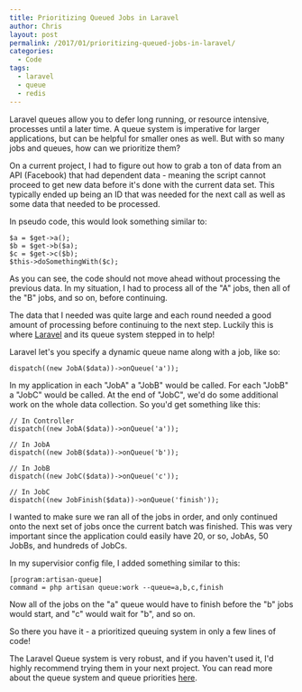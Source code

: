```yaml
---
title: Prioritizing Queued Jobs in Laravel
author: Chris
layout: post
permalink: /2017/01/prioritizing-queued-jobs-in-laravel/
categories:
  - Code
tags:
  - laravel
  - queue
  - redis
---
```

Laravel queues allow you to defer long running, or resource intensive, processes until a later time. A queue system is imperative for larger applications, but can be helpful for smaller ones as well. But with so many jobs and queues, how can we prioritize them?<!--more-->

On a current project, I had to figure out how to grab a ton of data from an API (Facebook) that had dependent data - meaning the script cannot proceed to get new data before it's done with the current data set. This typically ended up being an ID that was needed for the next call as well as some data that needed to be processed.

In pseudo code, this would look something similar to:

```
$a = $get->a();
$b = $get->b($a);
$c = $get->c($b);
$this->doSomethingWith($c);
```

As you can see, the code should not move ahead without processing the previous data. In my situation, I had to process all of the "A" jobs, then all of the "B" jobs, and so on, before continuing.

The data that I needed was quite large and each round needed a good amount of processing before continuing to the next step. Luckily this is where [Laravel](https://laravel.com) and its queue system stepped in to help!

Laravel let's you specify a dynamic queue name along with a job, like so:

```
dispatch((new JobA($data))->onQueue('a'));
```

In my application in each "JobA" a "JobB" would be called. For each "JobB" a "JobC" would be called. At the end of "JobC", we'd do some additional work on the whole data collection. So you'd get something like this:

```
// In Controller
dispatch((new JobA($data))->onQueue('a'));

// In JobA
dispatch((new JobB($data))->onQueue('b'));

// In JobB
dispatch((new JobC($data))->onQueue('c'));

// In JobC
dispatch((new JobFinish($data))->onQueue('finish'));
```

I wanted to make sure we ran all of the jobs in order, and only continued onto the next set of jobs once the current batch was finished. This was very important since the application could easily have 20, or so, JobAs, 50 JobBs, and hundreds of JobCs.

In my supervisior config file, I added something similar to this:

```
[program:artisan-queue]
command = php artisan queue:work --queue=a,b,c,finish
```

Now all of the jobs on the "a" queue would have to finish before the "b" jobs would start, and "c" would wait for "b", and so on.

So there you have it - a prioritized queuing system in only a few lines of code!

The Laravel Queue system is very robust, and if you haven't used it, I'd highly recommend trying them in your next project. You can read more about the queue system and queue priorities [here](https://laravel.com/docs/5.3/queues#queue-priorities).